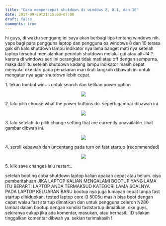 ```yaml
---
title: "Cara mempercepat shutdown di windows 8, 8.1, dan 10"
date: 2017-09-29T21:15:00+07:00
draft: false
comments: true
---
```


hi guys, di waktu senggang ini saya akan berbagi tips tentang windows nih. yaps bagi para pengguna laptop dan pengguna os windows 8 dan 10 terasa gak sih kalo shutdown lampu indikator nya lama banget mati nya setelah laptop tersebut menjalankan perintah shutdown melalui gui atau alt+f4 ?. karena di windows seri ini perangkat tidak mati atau off dengan sempurna. maka dari itu setelah shutdown kadang lampu indikator masih cepat menyala. oke dari pada penasaran mari ikuti langkah dibawah ini untuk mengatur nya agar shutdown lebih cepat.

<p>1. tekan tombol win+s untuk search dan ketikan power option</p>

<center><img class="special-img-class" src="/mempercepat-shutdown/1.png" /></center>

<p>2. lalu pilih choose what the power buttons do. seperti gambar dibawah ini</p>

<center><img class="special-img-class" src="/mempercepat-shutdown/2.png" /></center>

<p>3. lalu setelah itu pilih change setting that are currently unavailable. lihat gambar dibwah ini.</p>

<center><img class="special-img-class" src="/mempercepat-shutdown/3.png" /></center>

<p>4. scroll kebawah dan uncentang pada turn on fast startup (recommended)</p>

<center><img class="special-img-class" src="/mempercepat-shutdown/4.png" /></center>

<p>5. klik save changes lalu restart..</p>


setelah booting coba shutdown laptop kalian apakah cepat atau belum. oiya pemberitahuan JIKA LAPTOP KALIAN MENGALAMI BOOTUP YANG LAMA ITU BERARTI LAPTOP ANDA TERMAKSUD KATEGORI LAMA SOALNYA PADA LAPTOP KELUARAN BARU bootup nya juga lumayan cepat tanpa fast startup dihidupkan. tested laptop core i3 5005u masih bisa boot dengan cepat walau fast startup dimatikan dan untuk pengguna celeron N280 lambat dalam bootup dengan kondisi faststartup dimatikan. oke guys, sekiranya cukup jika ada komentar, masukan, atau berhasil.. :D silakan tinggalkan komentar dibwah ya. sekian terimakasih ! 
